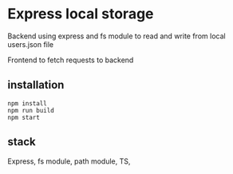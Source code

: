 # Express local storage

Backend using express and fs module to read and write from local users.json file

Frontend to fetch requests to backend

## installation

```
npm install
npm run build
npm start
```

## stack

Express, fs module, path module, TS,
